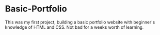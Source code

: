 # Basic-Portfolio

This was my first project, building a basic portfolio website with beginner's knowledge of HTML and CSS. Not bad for a weeks worth of learning.

